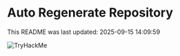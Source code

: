 # Auto Regenerate Repository

This README was last updated: 2025-09-15 14:09:59

 ![TryHackMe](https://tryhackme.com/badge/533634)